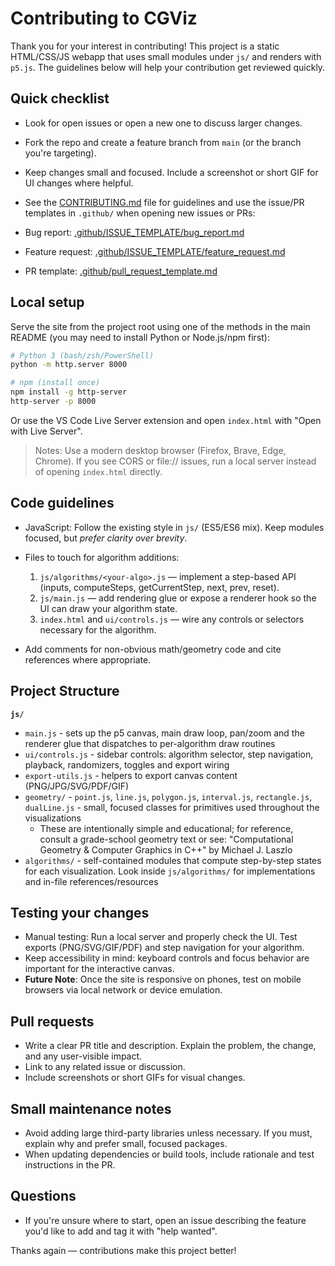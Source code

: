 # Contributing to CGViz

Thank you for your interest in contributing! This project is a static HTML/CSS/JS webapp that uses small modules under `js/` and renders with `p5.js`. The guidelines below will help your contribution get reviewed quickly.

## Quick checklist

- Look for open issues or open a new one to discuss larger changes.
- Fork the repo and create a feature branch from `main` (or the branch you're targeting).
- Keep changes small and focused. Include a screenshot or short GIF for UI changes where helpful.
- See the [CONTRIBUTING.md](CONTRIBUTING.md) file for guidelines and use the issue/PR templates in `.github/` when opening new issues or PRs:

- Bug report: [.github/ISSUE_TEMPLATE/bug_report.md](.github/ISSUE_TEMPLATE/bug_report.md)
- Feature request: [.github/ISSUE_TEMPLATE/feature_request.md](.github/ISSUE_TEMPLATE/feature_request.md)
- PR template: [.github/pull_request_template.md](.github/pull_request_template.md)

## Local setup

Serve the site from the project root using one of the methods in the main README (you may need to install Python or Node.js/npm first):

```bash
# Python 3 (bash/zsh/PowerShell)
python -m http.server 8000

# npm (install once)
npm install -g http-server
http-server -p 8000
```

Or use the VS Code Live Server extension and open `index.html` with "Open with Live Server".

> Notes: Use a modern desktop browser (Firefox, Brave, Edge, Chrome). If you see CORS or file:// issues, run a local server instead of opening `index.html` directly.

## Code guidelines

- JavaScript: Follow the existing style in `js/` (ES5/ES6 mix). Keep modules focused, but _prefer clarity over brevity_.
- Files to touch for algorithm additions:

  1. `js/algorithms/<your-algo>.js` — implement a step-based API (inputs, computeSteps, getCurrentStep, next, prev, reset).
  2. `js/main.js` — add rendering glue or expose a renderer hook so the UI can draw your algorithm state.
  3. `index.html` and `ui/controls.js` — wire any controls or selectors necessary for the algorithm.

- Add comments for non-obvious math/geometry code and cite references where appropriate.

## Project Structure

**`js/`**

- `main.js` - sets up the p5 canvas, main draw loop, pan/zoom and the renderer glue that dispatches to per-algorithm draw routines
- `ui/controls.js` - sidebar controls: algorithm selector, step navigation, playback, randomizers, toggles and export wiring
- `export-utils.js` - helpers to export canvas content (PNG/JPG/SVG/PDF/GIF)
- `geometry/` - `point.js`, `line.js`, `polygon.js`, `interval.js`, `rectangle.js`, `dualLine.js` - small, focused classes for primitives used throughout the visualizations
  - These are intentionally simple and educational; for reference, consult a grade-school geometry text or see: "Computational Geometry & Computer Graphics in C++" by Michael J. Laszlo
- `algorithms/` - self-contained modules that compute step-by-step states for each visualization. Look inside `js/algorithms/` for implementations and in-file references/resources

## Testing your changes

- Manual testing: Run a local server and properly check the UI. Test exports (PNG/SVG/GIF/PDF) and step navigation for your algorithm.
- Keep accessibility in mind: keyboard controls and focus behavior are important for the interactive canvas.
- **Future Note**: Once the site is responsive on phones, test on mobile browsers via local network or device emulation.

## Pull requests

- Write a clear PR title and description. Explain the problem, the change, and any user-visible impact.
- Link to any related issue or discussion.
- Include screenshots or short GIFs for visual changes.

## Small maintenance notes

- Avoid adding large third-party libraries unless necessary. If you must, explain why and prefer small, focused packages.
- When updating dependencies or build tools, include rationale and test instructions in the PR.

## Questions

- If you're unsure where to start, open an issue describing the feature you'd like to add and tag it with "help wanted".

Thanks again — contributions make this project better!
